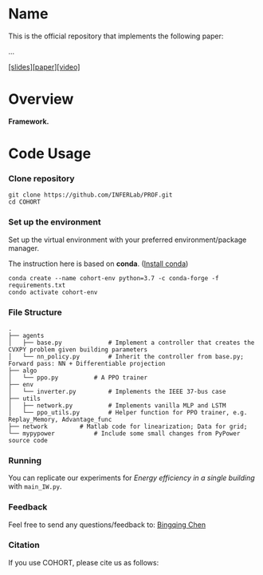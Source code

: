 # Name

This is the official repository that implements the following paper:

...

[[slides]](docs/slides.pdf)[[paper]](https://dl.acm.org/doi/10.1145/3408308.3427980)[[video]](https://www.youtube.com/watch?v=rH64WyPHCVE) 

# Overview

**Framework.** 

# Code Usage
### Clone repository
```
git clone https://github.com/INFERLab/PROF.git
cd COHORT
```

### Set up the environment 
Set up the virtual environment with your preferred environment/package manager.

The instruction here is based on **conda**. ([Install conda](https://docs.anaconda.com/anaconda/install/))
```
conda create --name cohort-env python=3.7 -c conda-forge -f requirements.txt
condo activate cohort-env
```

### File Structure
```
.
├── agents
│   ├── base.py             # Implement a controller that creates the CVXPY problem given building parameters
│   └── nn_policy.py        # Inherit the controller from base.py; Forward pass: NN + Differentiable projection
├── algo                    
│   └── ppo.py	 	    # A PPO trainer 
├── env
│   └── inverter.py         # Implements the IEEE 37-bus case
├── utils
│   ├── network.py          # Implements vanilla MLP and LSTM
│   └── ppo_utils.py        # Helper function for PPO trainer, e.g. Replay_Memory, Advantage_func
├── network		    # Matlab code for linearization; Data for grid;
└── mypypower		    # Include some small changes from PyPower source code

```

### Running
You can replicate our experiments for *Energy efficiency in a single building* with `main_IW.py`.


### Feedback

Feel free to send any questions/feedback to: [Bingqing Chen](mailto:bingqinc@andrew.cmu.edu)

### Citation

If you use COHORT, please cite us as follows:

```

```

